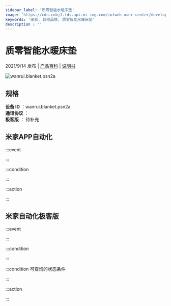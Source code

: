 ```yaml
---
sidebar_label: '质零智能水暖床垫'
image: 'https://cdn.cnbj1.fds.api.mi-img.com/iotweb-user-center/developer_1679048028382qJtph4S3.png?GalaxyAccessKeyId=AKVGLQWBOVIRQ3XLEW&Expires=9223372036854775807&Signature=m9y2LpI4hiOeHccHZWdQEKjk2Hg='
keywords: '米家, 其他品牌, 质零智能水暖床垫'
description : ''
---
```

# 质零智能水暖床垫

2021/9/14 发布 | [产品百科](https://home.mi.com/webapp/content/baike/product/index.html?model=wanrui.blanket.psn2a/) | [说明书](https://home.mi.com/views/introduction.html?model=wanrui.blanket.psn2a&region=cn)

![wanrui.blanket.psn2a](https://cdn.cnbj1.fds.api.mi-img.com/iotweb-user-center/developer_1679048028382qJtph4S3.png?GalaxyAccessKeyId=AKVGLQWBOVIRQ3XLEW&Expires=9223372036854775807&Signature=m9y2LpI4hiOeHccHZWdQEKjk2Hg=)

## 规格  
> 
**设备 ID** ：wanrui.blanket.psn2a  
**通讯协议** ：  
**极客版**  ： 待补充 


## 米家APP自动化  

:::event  

:::

:::condition  

:::

:::action   

:::

## 米家自动化极客版  

:::event  

:::

:::condition  

:::

:::condition 可查询的状态条件  

:::

:::action  

:::

        
